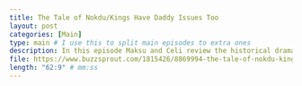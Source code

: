 ```yaml
---
title: The Tale of Nokdu/Kings Have Daddy Issues Too
layout: post
categories: [Main]
type: main # I use this to split main episodes to extra ones
description: In this episode Maksu and Celi review the historical drama &quot;The Tale of Nokdu&quot; and discuss among other things, female solidarity and the concept of widow villages, kings with daddy issues, and why you should avoid consulting a shaman at all costs! Let us know what you thought of the drama in the comment section or on our social media. Also if you have any drama or topic you want us to discuss, we&apos;d be more than happy to, just drop us a message!Widow village in Syria https//www.independent.co.uk/news/world/middle-east/jinwar-syria-north-patriarchy-kurdish-women-raqqa-a8661866.html Widow village in India https//www.nytimes.com/2019/08/27/world/asia/india-women-widows.html
file: https://www.buzzsprout.com/1815426/8869994-the-tale-of-nokdu-kings-have-daddy-issues-too.mp3 #Link to your .mp3 file
length: "62:9" # mm:ss
---
```


